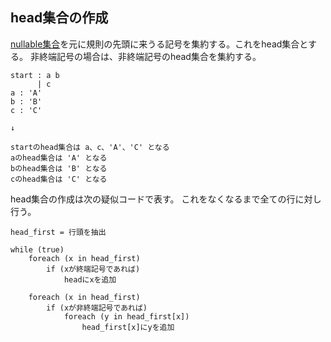 ## head集合の作成

[nullable集合](15.nullable集合の作成.md)を元に規則の先頭に来うる記号を集約する。これをhead集合とする。
非終端記号の場合は、非終端記号のhead集合を集約する。

```
start : a b
      | c
a : 'A'
b : 'B'
c : 'C'

↓

startのhead集合は a、c、'A'、'C' となる
aのhead集合は 'A' となる
bのhead集合は 'B' となる
cのhead集合は 'C' となる
```

head集合の作成は次の疑似コードで表す。
これをなくなるまで全ての行に対し行う。

```
head_first = 行頭を抽出

while (true)
    foreach (x in head_first)
        if (xが終端記号であれば)
            headにxを追加
    
    foreach (x in head_first)
        if (xが非終端記号であれば)
            foreach (y in head_first[x])
                head_first[x]にyを追加
```
